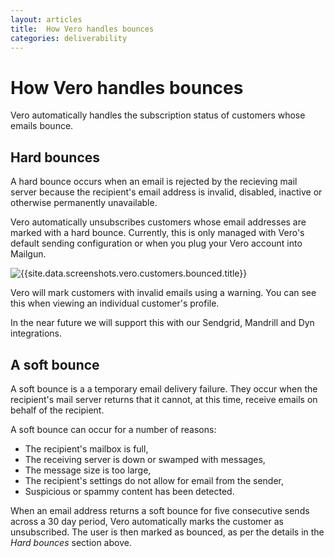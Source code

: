 ```yaml
---
layout: articles
title:  How Vero handles bounces
categories: deliverability
---
```


# How Vero handles bounces

Vero automatically handles the subscription status of customers whose emails bounce.

## Hard bounces

A hard bounce occurs when an email is rejected by the recieving mail server because the recipient's email address is invalid, disabled, inactive or otherwise permanently unavailable. 

Vero automatically unsubscribes customers whose email addresses are marked with a hard bounce. Currently, this is only managed with Vero's default sending configuration or when you plug your Vero account into Mailgun. 

![{{site.data.screenshots.vero.customers.bounced.title}}]({{site.data.screenshots.vero.customers.bounced.image}})

Vero will mark customers with invalid emails using a warning. You can see this when viewing an individual customer's profile.

In the near future we will support this with our Sendgrid, Mandrill and Dyn integrations.

## A soft bounce

A soft bounce is a a temporary email delivery failure. They occur when the recipient's mail server returns that it cannot, at this time, receive emails on behalf of the recipient. 

A soft bounce can occur for a number of reasons:

- The recipient's mailbox is full,
- The receiving server is down or swamped with messages,
- The message size is too large,
- The recipient's settings do not allow for email from the sender, 
- Suspicious or spammy content has been detected.

When an email address returns a soft bounce for five consecutive sends across a 30 day period, Vero automatically marks the customer as unsubscribed. The user is then marked as bounced, as per the details in the *Hard bounces* section above.